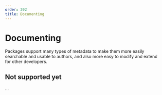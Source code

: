 ```yaml
---
order: 202
title: Documenting
---
```


# Documenting
Packages support many types of metadata to make them more easily searchable and usable to authors, and also more easy to modify and extend for other developers.


## Not supported yet
...
